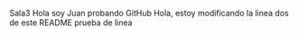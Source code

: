 Sala3
Hola soy Juan probando GitHub
Hola, estoy modificando la linea dos de este README
prueba de linea
